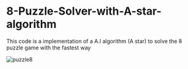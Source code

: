 # 8-Puzzle-Solver-with-A-star-algorithm
This code is a implementation of a A.I algorithm (A star) to solve the 8 puzzle game with the fastest way


![puzzle8](https://user-images.githubusercontent.com/76565870/161611269-f07f931d-40bc-47d9-b0a0-3d455b447e7d.gif)

